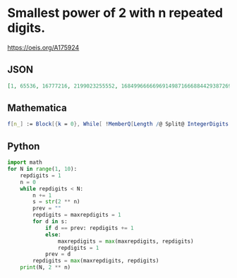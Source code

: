 # Smallest power of 2 with n repeated digits\.
https://oeis.org/A175924
## JSON
```JSON
[1, 65536, 16777216, 2199023255552, 1684996666696914987166688442938726917102321526408785780068975640576]
```
## Mathematica
```Mathematica
f[n_] := Block[{k = 0}, While[ !MemberQ[Length /@ Split@ IntegerDigits[2^k], n], k++ ]; 2^k]; Table[f[n], {n, 5}] (* _Robert G. Wilson v_, Oct 21 2010 *)
```
## Python
```Python
import math
for N in range(1, 10):
    repdigits = 1
    n = 0
    while repdigits < N:
        n += 1
        s = str(2 ** n)
        prev = ""
        repdigits = maxrepdigits = 1
        for d in s:
            if d == prev: repdigits += 1
            else:
                maxrepdigits = max(maxrepdigits, repdigits)
                repdigits = 1
            prev = d
        repdigits = max(maxrepdigits, repdigits)
    print(N, 2 ** n)
```
